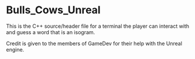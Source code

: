 # Bulls_Cows_Unreal
This is the C++ source/header file for a terminal the player can interact with and guess a word that is an isogram.

Credit is given to the members of GameDev for their help with the Unreal engine.
